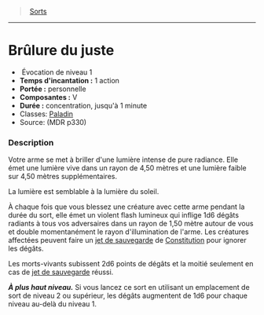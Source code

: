 ﻿---
!SpellItem
Family: SpellHD
Name: Brûlure du juste
Type: Évocation
Level: 1
CastingTime: 1 action
Range: personnelle
Components: V
Duration: concentration, jusqu'à 1 minute
Classes: '[Paladin](hd_paladin.md)'
Source: (MDR p330)
Id: spells_hd.md#brûlure-du-juste
ParentLink: spells_hd.md#sorts
ParentName: Sorts
NameLevel: 1
Attributes: {}
---
> [Sorts](hd_spells.md)

---

# Brûlure du juste

-  Évocation de niveau 1
- **Temps d'incantation :** 1 action
- **Portée :** personnelle
- **Composantes :** V
- **Durée :** concentration, jusqu'à 1 minute
- Classes: [Paladin](hd_paladin.md)
- Source: (MDR p330)

### Description

Votre arme se met à briller d'une lumière intense de pure radiance. Elle émet une lumière vive dans un rayon de 4,50 mètres et une lumière faible sur 4,50 mètres supplémentaires.

La lumière est semblable à la lumière du soleil.

À chaque fois que vous blessez une créature avec cette arme pendant la durée du sort, elle émet un violent flash lumineux qui inflige 1d6 dégâts radiants à tous vos adversaires dans un rayon de 1,50 mètre autour de vous et double momentanément le rayon d'illumination de l'arme. Les créatures affectées peuvent faire un [jet de sauvegarde](hd_abilities_jets_de_sauvegarde.md) de [Constitution](hd_abilities_constitution.md) pour ignorer les dégâts.

Les morts-vivants subissent 2d6 points de dégâts et la moitié seulement en cas de [jet de sauvegarde](hd_abilities_jets_de_sauvegarde.md) réussi.

**_À plus haut niveau._** Si vous lancez ce sort en utilisant un emplacement de sort de niveau 2 ou supérieur, les dégâts augmentent de 1d6 pour chaque niveau au-delà du niveau 1.

